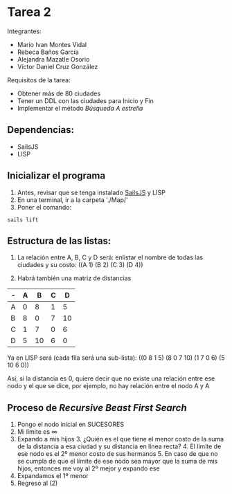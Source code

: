 
# Tarea 2
Integrantes:
* Mario Ivan Montes Vidal
* Rebeca Baños García
* Alejandra Mazatle Osorio
* Víctor Daniel Cruz González

Requisitos de la tarea:

* Obtener más de 80 ciudades
* Tener un DDL con las ciudades para Inicio y Fin
* Implementar el método *Búsqueda A estrella*

## Dependencias:
* SailsJS
* LISP

## Inicializar el programa
1. Antes, revisar que se tenga instalado [SailsJS](https://sailsjs.com) y LISP
2. En una terminal, ir a la carpeta './Map/'
3. Poner el comando:
~~~
sails lift
~~~

## Estructura de las listas:
1. La relación entre A, B, C y D será: enlistar el nombre de todas las ciudades y su costo: ((A 1) (B 2) (C 3) (D 4))

2. Habrá también una matriz de distancias

|-| A | B | C | D |
|--|--|--|--|--|
| A | 0 | 8 | 1 | 5 |
| B | 8 | 0 | 7 | 10 |
| C | 1 | 7 | 0 | 6 |
| D | 5 | 10 | 6 | 0 |


Ya en LISP será (cada fila será una sub-lista):
((0 8 1 5)
(8 0 7 10)
(1 7 0 6)
(5 10 6 0))

Así, si la distancia es 0, quiere decir que no existe una relación entre ese nodo y el que se dice, por ejemplo, no hay relación entre el nodo A y A

## Proceso de *Recursive Beast First Search*
1. Pongo el nodo inicial en SUCESORES
2. Mi límite es ∞
2. Expando a mis hijos
	3. ¿Quién es el que tiene el menor costo de la suma de la distancia a esa ciudad y su distancia en línea recta?
	4. El límite de ese nodo es el 2º menor costo de sus hermanos
	5. En caso de que no se cumpla de que el límite de ese nodo sea mayor que la suma de mis hijos, entonces me voy al 2º mejor y expando ese
4. Expandamos el 1º menor
5. Regreso al (2)
